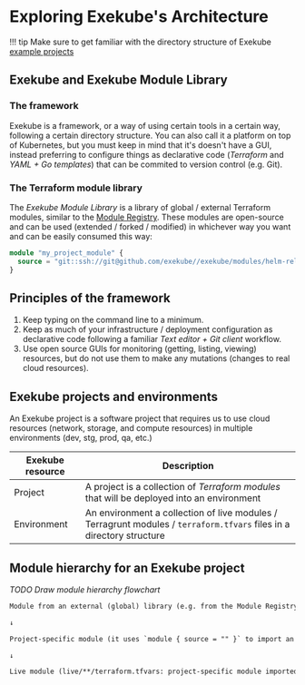 # Exploring Exekube's Architecture

!!! tip
    Make sure to get familiar with the directory structure of Exekube [example projects](https://docs.exekube.com/introduction/what-is-exekube#examples)

## Exekube and Exekube Module Library

### The framework

Exekube is a framework, or a way of using certain tools in a certain way, following a certain directory structure. You can also call it a platform on top of Kubernetes, but you must keep in mind that it's doesn't have a GUI, instead preferring to configure things as declarative code (*Terraform* and *YAML + Go templates*) that can be commited to version control (e.g. Git).

### The Terraform module library

The *Exekube Module Library* is a library of global / external Terraform modules, similar to the [Module Registry](https://registry.terraform.io/). These modules are open-source and can be used (extended / forked / modified) in whichever way you want and can be easily consumed this way:

```tf
module "my_project_module" {
  source = "git::ssh://git@github.com/exekube//exekube/modules/helm-release?ref=0.3.0"
}
```

## Principles of the framework

1. Keep typing on the command line to a minimum.
2. Keep as much of your infrastructure / deployment configuration as declarative code following a familiar *Text editor + Git client* workflow.
3. Use open source GUIs for monitoring (getting, listing, viewing) resources, but do not use them to make any mutations (changes to real cloud resources).

## Exekube projects and environments

An Exekube project is a software project that requires us to use cloud resources (network, storage, and compute resources) in multiple environments (dev, stg, prod, qa, etc.)

| Exekube resource | Description |
| --- | --- |
| Project | A project is a collection of *Terraform modules* that will be deployed into an environment  |
| Environment | An environment a collection of live modules / Terragrunt modules / `terraform.tfvars` files in a directory structure |

## Module hierarchy for an Exekube project

*TODO Draw module hierarchy flowchart*

```txt
Module from an external (global) library (e.g. from the Module Registry or exekube-modules)

↓

Project-specific module (it uses `module { source = "" }` to import an external module and can extend it using `resource {}` blocks)

↓

Live module (live/**/terraform.tfvars: project-specific module imported and configured for an environment using Terragrunt)
```
